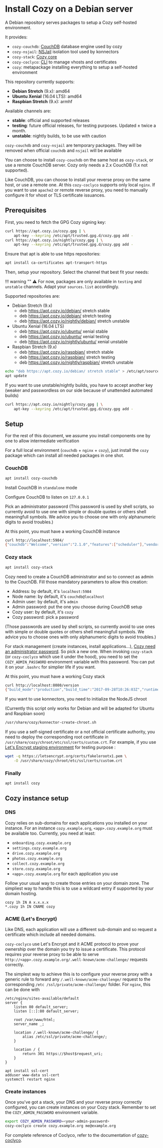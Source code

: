 # Install Cozy on a Debian server

A Debian repository serves packages to setup a Cozy self-hosted environment.

It provides:

 * `cozy-couchdb`: [CouchDB](https://couchdb.apache.org/) database engine used by cozy
 * `cozy-nsjail`: [NSJail](http://nsjail.com/) isolation tool used by konnectors
 * `cozy-stack`: [Cozy core](https://github.com/cozy/cozy-stack/)
 * `cozy-coclyco`: [CLI](https://github.com/cozy/cozy-coclyco/) to manage vhosts and certificates
 * `cozy`: metapackage installing everything to setup a self-hosted environment

This repository currently supports:

 * __Debian Stretch__ (9.x): amd64
 * __Ubuntu Xenial__ (16.04 LTS): amd64
 * __Raspbian Stretch__ (9.x): armhf

Available channels are:

 * __stable__: official and supported releases
 * __testing__: future official releases, for testing purposes. Updated ± twice a month.
 * __unstable__: nightly builds, to be use with caution

`cozy-couchdb` and `cozy-nsjail` are temporary packages. They will be removed when official `couchdb` and `nsjail` will be available

You can choose to install `cozy-couchdb` on the same host as `cozy-stack`, or use a remote CouchDB server. Cozy only needs a 2.x CouchDB (1.x not supported).

Like CouchDB, you can choose to install your reverse proxy on the same host, or use a remote one. At this `cozy-coclyco` supports only local `nginx`. If you want to use `apache2` or remote reverse proxy, you need to manually configure it for vhost or TLS certificate issuances.

## Prerequisites

First, you need to fetch the GPG Cozy signing key:

```bash
curl https://apt.cozy.io/cozy.gpg | \
    apt-key --keyring /etc/apt/trusted.gpg.d/cozy.gpg add -
curl https://apt.cozy.io/nightly/cozy.gpg | \
    apt-key --keyring /etc/apt/trusted.gpg.d/cozy.gpg add -
```

Ensure that apt is able to use https repositories:

```bash
apt install ca-certificates apt-transport-https
```


Then, setup your repository. Select the channel that best fit your needs:

!!! warning ""
    ⚠️ For now, packages are only available in `testing` and `unstable` channels. Adapt your `sources.list` accordingly.

Supported repositories are:

 * Debian Stretch (9.x)
     * deb https://apt.cozy.io/debian/ stretch stable
     * deb https://apt.cozy.io/debian/ stretch testing
     * deb https://apt.cozy.io/nightly/debian/ stretch unstable
 * Ubuntu Xenial (16.04 LTS)
     * deb https://apt.cozy.io/ubuntu/ xenial stable
     * deb https://apt.cozy.io/ubuntu/ xenial testing
     * deb https://apt.cozy.io/nightly/ubuntu/ xenial unstable
 * Raspbian Stretch (9.x)
     * deb https://apt.cozy.io/raspbian/ stretch stable
     * deb https://apt.cozy.io/raspbian/ stretch testing
     * deb https://apt.cozy.io/nightly/raspbian/ stretch unstable





```bash
echo "deb https://apt.cozy.io/debian/ stretch stable" > /etc/apt/sources.list.d/cozy.list
apt update
```

If you want to use unstable/nightly builds, you have to accept another key (weaker and passwordless on our side because of unattended automated builds)

```bash
curl https://apt.cozy.io/nightly/cozy.gpg | \
    apt-key --keyring /etc/apt/trusted.gpg.d/cozy.gpg add -
```



## Setup

For the rest of this document, we assume you install components one by one to allow intermediate verification

For a full local environment (`couchdb` + `nginx` + `cozy`), just install the `cozy` package which can install all needed packages in one shot.

### CouchDB

```bash
apt install cozy-couchdb
```

Install CouchDB in `standalone` mode

Configure CouchDB to listen on `127.0.0.1`

Pick an administrator password
(This password is used by shell scripts, so currently avoid to use one with simple or double quotes or others shell meaningfull symbols. We advice you to choose one with only alphanumeric digits to avoid troubles.)

At this point, you must have a working CouchDB instance

```bash
curl http://localhost:5984/
{"couchdb":"Welcome","version":"2.1.0","features":["scheduler"],"vendor":{"name":"The Apache Software Foundation"}}
```

### Cozy stack

```bash
apt install cozy-stack
```

Cozy need to create a CouchDB administrator and so to connect as admin to the CouchDB. Fill those mandatory parameters to allow this creation:

 * Address: by default, it's `localhost:5984`
 * Node name: by default, it's `couchdb@localhost`
 * Admin user: by default, it's `admin`
 * Admin password: put the one you choose during CouchDB setup
 * Cozy user: by default, it's `cozy`
 * Cozy password: pick a password

 (Those passwords are used by shell scripts, so currently avoid to use ones with simple or double quotes or others shell meaningfull symbols. We advice you to choose ones with only alphanumeric digits to avoid troubles.)

For stack management (create instances, install applications...), [Cozy need an administrator password](https://github.com/cozy/cozy-stack/blob/2ae446d85b60c89fb56cad1f7ed469cddca94494/docs/config.md#user-content-administration-secret). So pick a new one.
When invoking `cozy-stack` (or `cozy-coclyco` which use it under the hood), you need to set the `COZY_ADMIN_PASSWORD` environment variable with this password. You can put it on your `.bashrc` for simplier life if you want.

At this point, you must have a working Cozy stack

```bash
curl http://localhost:8080/version
{"build_mode":"production","build_time":"2017-09-28T10:26:03Z","runtime_version":"go1.8.1","version":"0.1.0"}#
```

If you want to use konnectors, you need to initialize the NodeJS chroot

(Currently this script only works for Debian and will be adapted for Ubuntu and Raspbian soon)

```bash
/usr/share/cozy/konnector-create-chroot.sh
```

If you use a self-signed certificate or a not official certificate authority, you need to deploy the corresponding root certificate in `/usr/share/cozy/chroot/etc/ssl/certs/custom.crt`.
For example, if you use [Let's Encrypt staging environment](https://letsencrypt.org/docs/staging-environment/) for testing purpose :

```bash
wget -q https://letsencrypt.org/certs/fakelerootx1.pem \
    -O /usr/share/cozy/chroot/etc/ssl/certs/custom.crt
```

### Finally

```bash
apt install cozy
```

## Cozy instance setup

### DNS

Cozy relies on sub-domains for each applications you installed on your instance.
For an instance `cozy.example.org`, `<app>.cozy.example.org` must be available too. Currently, you need at least:

 * `onboarding.cozy.example.org`
 * `settings.cozy.example.org`
 * `drive.cozy.example.org`
 * `photos.cozy.example.org`
 * `collect.cozy.example.org`
 * `store.cozy.example.org`
 * `<app>.cozy.example.org` for each application you use

Follow your usual way to create those entries on your domain zone.
The simpliest way to handle this is to use a wildcard entry if supported by your domain hosting.

```
cozy 1h IN A x.x.x.x
*.cozy 1h IN CNAME cozy
```

### ACME (Let's Encrypt)

Like DNS, each application will use a different sub-domain and so request a certificate which include all needed domains.

`cozy-coclyco` use Let's Encrypt and it ACME protocol to prove your ownership over the domain you try to issue a certificate.
This protocol requires your reverse proxy to be able to serve `http://<app>.cozy.example.org/.well-known/acme-challenge/` requests correctly.

The simplest way to achieve this is to configure your reverse proxy with a generic rule to forward any `/.well-known/acme-challenge/` request to the corresponding `/etc
/ssl/private/acme-challenge/` folder.
For `nginx`, this can be done with

```
/etc/nginx/sites-available/default
server {
	listen 80 default_server;
	listen [::]:80 default_server;

	root /var/www/html;
	server_name _;

	location /.well-known/acme-challenge/ {
		alias /etc/ssl/private/acme-challenge/;
	}

	location / {
		return 301 https://$host$request_uri;
	}
}

apt install ssl-cert
adduser www-data ssl-cert
systemctl restart nginx
```

### Create instances

Once you've got a stack, your DNS and your reverse proxy correctly configured, you can create instances on your Cozy stack.
Remember to set the `COZY_ADMIN_PASSWORD` environment variable.

```bash
export COZY_ADMIN_PASSWORD=<your-admin-password>
cozy-coclyco create cozy.example.org me@example.org
```

For complete reference of Coclyco, refer to the documentation of [cozy-coclyco](https://github.com/cozy/cozy-coclyco/blob/master/README.md).
